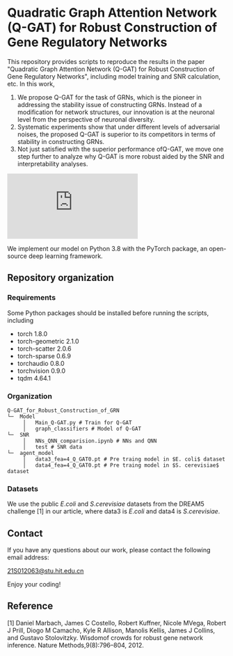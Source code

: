 # Quadratic Graph Attention Network (Q-GAT) for Robust Construction of Gene Regulatory Networks
This repository provides scripts to reproduce the results in the paper "Quadratic Graph Attention Network (Q-GAT) for Robust Construction of Gene Regulatory Networks", including model training and SNR calculation, etc. In this work,

1. We propose Q-GAT for the task of GRNs, which is the pioneer in addressing the stability issue of constructing GRNs. Instead of a modification for network structures, our innovation is at the neuronal level from the perspective of neuronal diversity.
2. Systematic experiments show that under different levels of adversarial noises, the proposed Q-GAT is superior to its competitors in terms of stability in constructing GRNs.
3. Not just satisfied with the superior performance ofQ-GAT, we move one step further to analyze why Q-GAT is more robust aided by the SNR and interpretability analyses.

![Q-GAT](https://github.com/Minorway/Q-GAT_for_Robust_Construction_of_GRN/blob/main/Images/Q-GAT_structure.pdf)



We implement our model on Python 3.8 with the PyTorch package, an open-source deep learning framework.  



## Repository organization

### Requirements
Some Python packages should be installed before running the scripts, including

* torch                       1.8.0
* torch-geometric             2.1.0
* torch-scatter               2.0.6
* torch-sparse                0.6.9
* torchaudio                  0.8.0
* torchvision                 0.9.0
* tqdm                        4.64.1
 
### Organization
```
Q-GAT_for_Robust_Construction_of_GRN
└─  Model
     │   Main_Q-GAT.py # Train for Q-GAT
     │   graph_classifiers # Model of Q-GAT
└─  SNR
     │   NNs_QNN_comparision.ipynb # NNs and QNN
     │   test # SNR data
└─  agent_model
     │   data3_fea=4_Q_GAT0.pt # Pre traing model in $E. coli$ dataset
     │   data4_fea=4_Q_GAT0.pt # Pre traing model in $S. cerevisiae$ dataset
```

### Datasets
We use the public $E. coli$ and $S. cerevisiae$ datasets from the DREAM5 challenge [1] in our article, where data3 is $E. coli$ and data4 is $S. cerevisiae$.

## Contact
If you have any questions about our work, please contact the following email address:

21S012063@stu.hit.edu.cn

Enjoy your coding!



## Reference
[1] Daniel Marbach, James C Costello, Robert Kuffner, Nicole MVega, Robert J Prill, Diogo M Camacho, Kyle R Allison, Manolis Kellis, James J Collins, and Gustavo Stolovitzky. Wisdomof crowds for robust gene network inference. Nature Methods,9(8):796–804, 2012.

